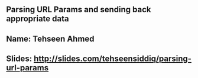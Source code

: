 ## Parsing URL Params and sending back appropriate data

## Name: Tehseen Ahmed

## Slides: http://slides.com/tehseensiddiq/parsing-url-params